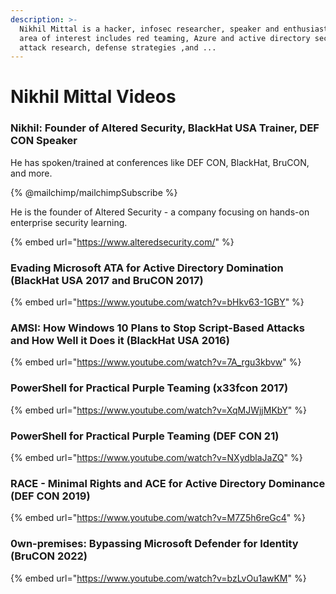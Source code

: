 ```yaml
---
description: >-
  Nikhil Mittal is a hacker, infosec researcher, speaker and enthusiast. His
  area of interest includes red teaming, Azure and active directory security,
  attack research, defense strategies ,and ...
---
```


# Nikhil Mittal Videos

### Nikhil: Founder of Altered Security, BlackHat USA Trainer, DEF CON Speaker

He has spoken/trained at conferences like DEF CON, BlackHat, BruCON, and more.&#x20;

{% @mailchimp/mailchimpSubscribe %}

He is the founder of Altered Security - a company focusing on hands-on enterprise security learning.

{% embed url="https://www.alteredsecurity.com/" %}

### Evading Microsoft ATA for Active Directory Domination (BlackHat USA 2017 and BruCON 2017)

{% embed url="https://www.youtube.com/watch?v=bHkv63-1GBY" %}

### AMSI: How Windows 10 Plans to Stop Script-Based Attacks and How Well it Does it (BlackHat USA 2016)

{% embed url="https://www.youtube.com/watch?v=7A_rgu3kbvw" %}

### PowerShell for Practical Purple Teaming (x33fcon 2017)

{% embed url="https://www.youtube.com/watch?v=XqMJWjjMKbY" %}

### PowerShell for Practical Purple Teaming (DEF CON 21)

{% embed url="https://www.youtube.com/watch?v=NXydblaJaZQ" %}

### RACE - Minimal Rights and ACE for Active Directory Dominance (DEF CON 2019)

{% embed url="https://www.youtube.com/watch?v=M7Z5h6reGc4" %}

### 0wn-premises: Bypassing Microsoft Defender for Identity (BruCON 2022)

{% embed url="https://www.youtube.com/watch?v=bzLvOu1awKM" %}
